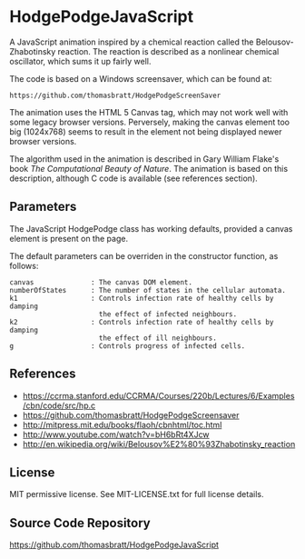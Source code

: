 HodgePodgeJavaScript
====================

A JavaScript animation inspired by a chemical reaction called the 
Belousov-Zhabotinsky reaction. The reaction is described as a nonlinear
chemical oscillator, which sums it up fairly well.

The code is based on a Windows screensaver, which can be found at:

    https://github.com/thomasbratt/HodgePodgeScreenSaver
    
The animation uses the HTML 5 Canvas tag, which may not work well with
some legacy browser versions. Perversely, making the canvas element too big
(1024x768) seems to result in the element not being displayed newer browser
versions.

The algorithm used in the animation is described in Gary William Flake's
book *The Computational Beauty of Nature*. The animation is based on
this description, although C code is available (see references section).

Parameters
----------

The JavaScript HodgePodge class has working defaults, provided a canvas element
is present on the page.

The default parameters can be overriden in the constructor function, as follows:

	canvas      		: The canvas DOM element.
	numberOfStates		: The number of states in the cellular automata.
	k1              	: Controls infection rate of healthy cells by damping
						  the effect of infected neighbours.
	k2              	: Controls infection rate of healthy cells by damping
						  the effect of ill neighbours.
	g					: Controls progress of infected cells.

References
----------

* https://ccrma.stanford.edu/CCRMA/Courses/220b/Lectures/6/Examples/cbn/code/src/hp.c
* https://github.com/thomasbratt/HodgePodgeScreensaver
* http://mitpress.mit.edu/books/flaoh/cbnhtml/toc.html
* http://www.youtube.com/watch?v=bH6bRt4XJcw
* http://en.wikipedia.org/wiki/Belousov%E2%80%93Zhabotinsky_reaction

License
-------

MIT permissive license. See MIT-LICENSE.txt for full license details.     
     
Source Code Repository
----------------------
 
https://github.com/thomasbratt/HodgePodgeJavaScript
